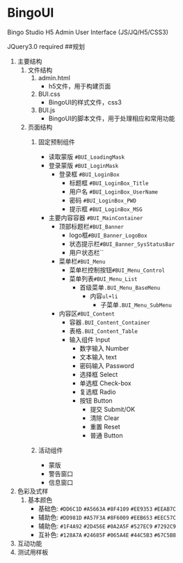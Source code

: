 # BingoUI
Bingo Studio H5 Admin User Interface (JS/JQ/H5/CSS3)

JQuery3.0 required
##规划

1. 主要结构
    1. 文件结构
        1. admin.html
            - h5文件，用于构建页面
        2. BUI.css
            - BingoUI的样式文件，css3
        3. BUI.js
            - BingoUI的脚本文件，用于处理相应和常用功能
    2. 页面结构 
        1. 固定预制组件
            - 读取蒙版 `#BUI_LoadingMask`
            - 登录蒙版 `#BUI_LoginMask`
                - 登录框 `#BUI_LoginBox`
                    - 标题框 `#BUI_LoginBox_Title`
                    - 用户名 `#BUI_LoginBox_UserName`
                    - 密码 `#BUI_LoginBox_PWD`
                    - 提示框 `#BUI_LoginBox_MSG`
            - 主要内容容器 `#BUI_MainContainer`
                - 顶部标题栏`#BUI_Banner`
                    - logo框`#BUI_Banner_LogoBox`
                    - 状态提示栏`#BUI_Banner_SysStatusBar`
                    - 用户状态栏``
                - 菜单栏`#BUI_Menu`
                    - 菜单栏控制按钮`#BUI_Menu_Control`
                    - 菜单列表`#BUI_Menu_List`
                        - 首级菜单`.BUI_Menu_BaseMenu`
                            - 内容`ul+li`
                                - 子菜单`.BUI_Menu_SubMenu`
                - 内容区`#BUI_Content`
                    - 容器`.BUI_Content_Container`
                    - 表格`.BUI_Content_Table`
                    - 输入组件 Input
                        - 数字输入 Number
                        - 文本输入 text
                        - 密码输入 Password
                        - 选择框 Select
                        - 单选框 Check-box
                        - 复选框 Radio
                        - 按钮 Button
                            - 提交 Submit/OK
                            - 清除 Clear
                            - 重置 Reset
                            - 普通 Button
             
        2. 活动组件
            - 蒙版
            - 警告窗口
            - 信息窗口
2. 色彩及式样
    1. 基本颜色
        - 基础色:
            `#DD6C1D`
            `#A5663A`
            `#8F4109`
            `#EE9353`
            `#EEAB7C`
        - 辅助色:
            `#DD981D`
            `#A57F3A`
            `#8F6009`
            `#EEB653`
            `#EEC57C`
        - 辅助色:
            `#1F4A92`
            `#2D456E`
            `#0A2A5F`
            `#527EC9`
            `#7292C9`
        - 互补色:
            `#128A7A`
            `#24685F`
            `#065A4E`
            `#44C5B3`
            `#67C5B8`
3. 互动功能
4. 测试用样板